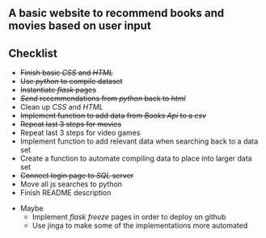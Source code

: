 ## A basic website to recommend books and movies based on user input

## Checklist
* ~~Finish basic _CSS_ and _HTML_~~
* ~~Use _python_ to compile dataset~~
* ~~Instantiate _flask_ pages~~
* ~~_Send_ reccmmendations from _python_ back to _html_~~
* Clean up _CSS_ and _HTML_
* ~~Implement function to add data from _Books Api_ to a _csv_~~
* ~~Repeat last 3 steps for movies~~
* Repeat last 3 steps for video games
* Implement function to add relevant data when searching back to a data set
* Create a function to automate compiling data to place into larger data set
* ~~Connect login page to _SQL_ server~~
* Move all js searches to python
* Finish README description
- Maybe
    * Implement _flask freeze_ pages in order to deploy on github
    * Use jinga to make some of the implementations more automated
